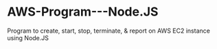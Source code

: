 # AWS-Program---Node.JS
Program to create, start, stop, terminate, &amp; report on AWS EC2 instance using Node.JS
